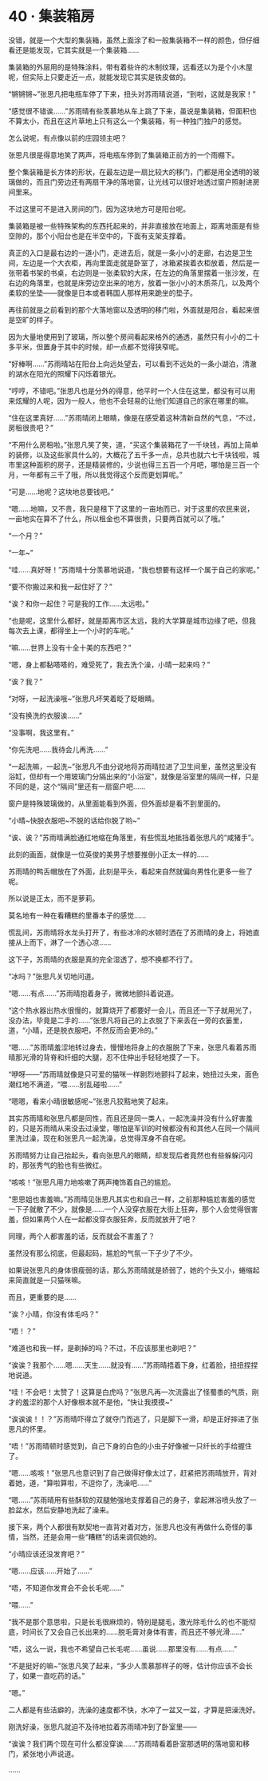 # 40 · 集装箱房

没错，就是一个大型的集装箱，虽然上面涂了和一般集装箱不一样的颜色，但仔细看还是能发现，它其实就是一个集装箱……

集装箱的外层用的是特殊涂料，带有着些许的木制纹理，远看还以为是个小木屋呢，但实际上只要走近一点，就能发现它其实是铁皮做的。

“锵锵锵~”张思凡把电瓶车停了下来，扭头对苏雨晴说道，“到啦，这就是我家！”

“感觉很不错诶……”苏雨晴有些羡慕地从车上跳了下来，虽说是集装箱，但面积也不算太小，而且在这片草地上只有这么一个集装箱，有一种独门独户的感觉。

怎么说呢，有点像以前的庄园领主吧？

张思凡很是得意地笑了两声，将电瓶车停到了集装箱正前方的一个雨棚下。

整个集装箱是长方体的形状，在最左边是一扇比较大的移门，门都是用全透明的玻璃做的，而且门旁边还有两扇干净的落地窗，让光线可以很好地透过窗户照射进房间里来。

不过这里可不是进入房间的门，因为这块地方可是阳台呢。

集装箱是被一些特殊架构的东西托起来的，并非直接放在地面上，距离地面是有些空隙的，那个小阳台也是在半空中的，下面有支架支撑着。

真正的入口是最右边的一道小门，走进去后，就是一条小小的走廊，右边是卫生间，左边是一个大衣柜，再向里面走就是卧室了，冰箱紧挨着衣柜放着，然后是一张带着书架的书桌，右边则是一张柔软的大床，在左边的角落里摆着一张沙发，在右边的角落里，也就是床旁边空出来的地方，放着一张小小的木质茶几，以及两个柔软的坐垫——就像是日本或者韩国人那样用来跪坐的垫子。

再往前就是之前看到的那个大落地窗以及透明的移门啦，外面就是阳台，看起来很是空旷的样子。

因为大量地使用到了玻璃，所以整个房间看起来格外的通透，虽然只有小小的二十多平米，但置身于其中的时候，却一点都不觉得狭窄呢。

“好棒啊……”苏雨晴站在阳台上向远处望去，可以看到不远处的一条小湖泊，清澈的湖水在阳光的照耀下闪烁着银光。

“哼哼，不错吧。”张思凡也是分外的得意，他平时一个人住在这里，都没有可以用来炫耀的人呢，因为一般人，他也不会轻易的让他们知道自己的家在哪里的嘛。

“住在这里真好……”苏雨晴闭上眼睛，像是在感受着这种清新自然的气息，“不过，房租很贵吧？”

“不用什么房租啦。”张思凡笑了笑，道，“买这个集装箱花了一千块钱，再加上简单的装修，以及这些家具什么的，大概花了五千多一点，总共也就六七千块钱啦，城市里这种面积的房子，还是精装修的，少说也得三五百一个月吧，哪怕是三百一个月，一年都有三千了哦，所以我觉得这个反而更划算呢。”

“可是……地呢？这块地总要钱吧。”

“嗯……地嘛，又不贵，我只是租下了这里的一亩地而已，对于这里的农民来说，一亩地实在算不了什么，所以租金也不算很贵，只要两百就可以了哦。”

“一个月？”

“一年~”

“哇……真好呀！”苏雨晴十分羡慕地说道，“我也想要有这样一个属于自己的家呢。”

“要不你搬过来和我一起住好了？”

“诶？和你一起住？可是我的工作……太远啦。”

“也是呢，这里什么都好，就是距离市区太远，我的大学算是城市边缘了吧，但我每次去上课，都得坐上一个小时的车呢。”

“嘛……世界上没有十全十美的东西吧？”

“嗯，身上都黏嗒嗒的，难受死了，我去洗个澡，小晴一起来吗？”

“诶？我？”

“对呀，一起洗澡哦~”张思凡坏笑着眨了眨眼睛。

“没有换洗的衣服诶……”

“没事啊，我这里有。”

“你先洗吧……我待会儿再洗……”

“一起洗嘛，一起洗~”张思凡不由分说地将苏雨晴拉进了卫生间里，虽然这里没有浴缸，但却有一个用玻璃门分隔出来的“小浴室”，就像是浴室里的隔间一样，只是不同的是，这个“隔间”里还有一扇窗户吧……

窗户是特殊玻璃做的，从里面能看到外面，但外面却是看不到里面的。

“小晴~快脱衣服吧~不脱的话给你脱了哟~”

“诶、诶？”苏雨晴满脸通红地缩在角落里，有些慌乱地抵挡着张思凡的“咸猪手”。

此刻的画面，就像是一位英俊的美男子想要推倒小正太一样的……

苏雨晴的鸭舌帽放在了外面，此刻是平头，看起来自然就偏向男性化更多一些了呢。

所以说是正太，而不是萝莉。

莫名地有一种在看糟糕的里番本子的感觉……

慌乱间，苏雨晴将水龙头打开了，有些冰冷的水顿时洒在了苏雨晴的身上，将她直接从上而下，淋了一个透心凉……

这下子，苏雨晴的衣服是真的完全湿透了，想不换都不行了。

“冰吗？”张思凡关切地问道。

“嗯……有点……”苏雨晴抱着身子，微微地颤抖着说道。

“这个热水器出热水很慢的，就算烧开了都要好一会儿，而且还一下子就用光了，没办法，毕竟是二手的……”张思凡将自己的上衣脱了下来丢在一旁的衣篓里，道，“小晴，还是脱衣服吧，不然反而会更冷的。”

“嗯……”苏雨晴羞涩地转过身去，慢慢地将身上的衣服脱了下来，张思凡看着苏雨晴那光滑的背脊和纤细的大腿，忍不住伸出手轻轻地摸了一下。

“咿呀——”苏雨晴就像是只可爱的猫咪一样剧烈地颤抖了起来，她扭过头来，面色潮红地不满道，“喂……别乱碰啦……”

“嗯嗯，看来小晴很敏感呢~”张思凡狡黠地笑了起来。

其实苏雨晴和张思凡都是同性，而且还是同一类人，一起洗澡并没有什么好害羞的，只是苏雨晴从来没去过澡堂，哪怕是军训的时候都没有和其他人在同一个隔间里洗过澡，现在和张思凡一起洗澡，总觉得浑身不自在呢。

苏雨晴努力让自己抬起头，看向张思凡的眼睛，却发现后者竟然也有些躲躲闪闪的，那张秀气的脸也有些微红。

“咳咳！”张思凡用力地咳嗽了两声掩饰着自己的尴尬。

“思思姐也害羞嘛。”苏雨晴见张思凡其实也和自己一样，之前那种尴尬害羞的感觉一下子就散了不少，就像是……一个人没穿衣服在大街上狂奔，那个人会觉得很害羞，但如果两个人在一起都没穿衣服狂奔，反而就放开了吧？

同理，两个人都害羞的话，反而就会不害羞了？

虽然没有那么彻底，但最起码，尴尬的气氛一下子少了不少。

如果说张思凡的身体很瘦弱的话，那么苏雨晴就是娇弱了，她的个头又小，蜷缩起来简直就是一只猫咪嘛。

而且，更重要的是……

“诶？小晴，你没有体毛吗？”

“唔！？”

“难道也和我一样，是剃掉的吗？不过，不应该那里也剃吧？”

“诶诶？我那个……嗯……天生……就没有……”苏雨晴捂着下身，红着脸，扭扭捏捏地说道。

“哇！不会吧！太赞了！这算是白虎吗？”张思凡再一次流露出了怪蜀黍的气质，刚才的羞涩的那个人好像根本就不是他，“快让我摸摸~”

“诶诶诶！！？”苏雨晴吓得立了就夺门而逃了，只是脚下一滑，却是正好摔进了张思凡的怀里。

“唔！”苏雨晴顿时感觉到，自己下身的白色的小虫子好像被一只纤长的手给握住了。

“嗯……咳咳！”张思凡也意识到了自己做得好像太过了，赶紧把苏雨晴放开，背对着她，道，“算啦算啦，不逗你了，洗澡吧……”

“嗯……”苏雨晴用有些酥软的双腿勉强地支撑着自己的身子，拿起淋浴喷头放了一脸盆水，然后安静地洗起了澡来。

接下来，两个人都很有默契地一直背对着对方，张思凡也没有再做什么奇怪的事情，当然，还是会用一些“糟糕”的话来调侃她的。

“小晴应该还没发育吧？”

“嗯……应该……开始了……”

“唔，不知道你发育会不会长毛呢……”

“喂……”

“我不是那个意思啦，只是长毛很麻烦的，特别是腿毛，激光除毛什么的也不能彻底，时间长了又会自己长出来的……脱毛膏对身体有害，而且还不够光滑……”

“唔，这么一说，我也不希望自己长毛呢……虽说……那里没有……有点……”

“不是挺好的嘛~”张思凡笑了起来，“多少人羡慕那样子的呀，估计你应该不会长了，如果一直吃药的话。”

“嗯。”

二人都是有些洁癖的，洗澡的速度都不快，水冲了一盆又一盆，才算是把澡洗好。

刚洗好澡，张思凡就迫不及待地拉着苏雨晴冲到了卧室里——

“诶诶？我们两个现在可什么都没穿诶……”苏雨晴看着卧室那透明的落地窗和移门，紧张地小声说道。

……
